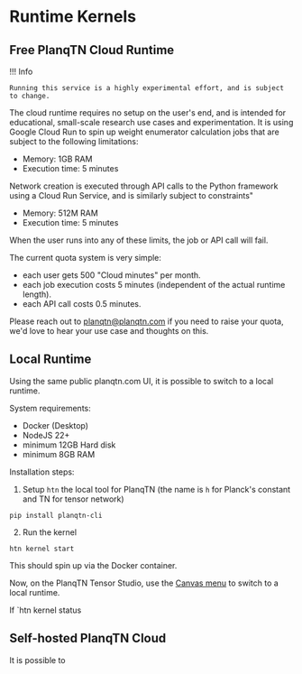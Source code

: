 # Runtime Kernels

## Free PlanqTN Cloud Runtime

!!! Info

    Running this service is a highly experimental effort, and is subject to change.

The cloud runtime requires no setup on the user's end, and is intended for
educational, small-scale research use cases and experimentation. It is using
Google Cloud Run to spin up weight enumerator calculation jobs that are subject
to the following limitations:

-   Memory: 1GB RAM
-   Execution time: 5 minutes

Network creation is executed through API calls to the Python framework using a
Cloud Run Service, and is similarly subject to constraints"

-   Memory: 512M RAM
-   Execution time: 5 minutes

When the user runs into any of these limits, the job or API call will fail.

The current quota system is very simple:

-   each user gets 500 "Cloud minutes" per month.
-   each job execution costs 5 minutes (independent of the actual runtime
    length).
-   each API call costs 0.5 minutes.

Please reach out to planqtn@planqtn.com if you need to raise your quota, we'd
love to hear your use case and thoughts on this.

## Local Runtime

Using the same public planqtn.com UI, it is possible to switch to a local
runtime.

System requirements:

-   Docker (Desktop)
-   NodeJS 22+
-   minimum 12GB Hard disk
-   minimum 8GB RAM

Installation steps:

1. Setup `htn` the local tool for PlanqTN (the name is `h` for Planck's constant
   and TN for tensor network)

```
pip install planqtn-cli
```

2. Run the kernel

```
htn kernel start
```

This should spin up via the Docker container.

Now, on the PlanqTN Tensor Studio, use the
[Canvas menu](./ui-controls.md/#canvas-menu) to switch to a local runtime.

If `htn kernel status

## Self-hosted PlanqTN Cloud

It is possible to
